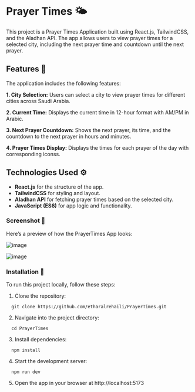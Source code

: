 # Prayer Times 🌤️

This project is a Prayer Times Application built using React.js, TailwindCSS, and the Aladhan API. The app allows users to view prayer times for a selected city, including the next prayer time and countdown until the next prayer.

## Features 🎯

The application includes the following features:

**1. City Selection:** Users can select a city to view prayer times for different cities across Saudi Arabia.

**2. Current Time:** Displays the current time in 12-hour format with AM/PM in Arabic.

**3. Next Prayer Countdown:** Shows the next prayer, its time, and the countdown to the next prayer in hours and minutes.

**4. Prayer Times Display:** Displays the times for each prayer of the day with corresponding iconss.


## Technologies Used ⚙️

- **React.js** for the structure of the app.
- **TailwindCSS** for styling and layout.
- **Aladhan API** for fetching prayer times based on the selected city.
- **JavaScript (ES6)** for app logic and functionality.

### Screenshot 📸
Here’s a preview of how the PrayerTimes App looks:

![image](https://github.com/user-attachments/assets/68f3a6d9-eefa-4963-9ab2-4699ce0913bf)


![image](https://github.com/user-attachments/assets/dd5e690f-027f-4333-8e51-3e08d78a2fff)


### Installation 🚀

To run this project locally, follow these steps:

1. Clone the repository:

```
  git clone https://github.com/etharalrehaili/PrayerTimes.git
```

2. Navigate into the project directory:

```
  cd PrayerTimes
```

3. Install dependencies:

```
  npm install
```

4. Start the development server:

```
  npm run dev
```

5. Open the app in your browser at http://localhost:5173



